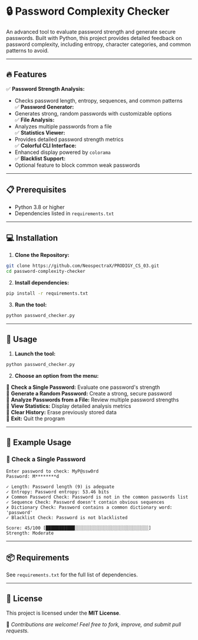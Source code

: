 # 🔒 Password Complexity Checker

An advanced tool to evaluate password strength and generate secure passwords. Built with Python, this project provides detailed feedback on password complexity, including entropy, character categories, and common patterns to avoid.

---

## 🔥 Features
✅ **Password Strength Analysis:**
- Checks password length, entropy, sequences, and common patterns  
✅ **Password Generator:**
- Generates strong, random passwords with customizable options  
✅ **File Analysis:**
- Analyzes multiple passwords from a file  
✅ **Statistics Viewer:**
- Provides detailed password strength metrics  
✅ **Colorful CLI Interface:**
- Enhanced display powered by `colorama`  
✅ **Blacklist Support:**
- Optional feature to block common weak passwords  

---

## 📋 Prerequisites
- Python 3.8 or higher  
- Dependencies listed in `requirements.txt`

---

## 💻 Installation

1. **Clone the Repository:**
```bash
git clone https://github.com/NeospectraX/PRODIGY_CS_03.git
cd password-complexity-checker
```

2. **Install dependencies:**
```bash
pip install -r requirements.txt
```

3. **Run the tool:**
```bash
python password_checker.py
```

---

## 🚀 Usage

1. **Launch the tool:**
```bash
python password_checker.py
```

2. **Choose an option from the menu:**

🔹 **Check a Single Password:** Evaluate one password's strength  
🔹 **Generate a Random Password:** Create a strong, secure password  
🔹 **Analyze Passwords from a File:** Review multiple password strengths  
🔹 **View Statistics:** Display detailed analysis metrics  
🔹 **Clear History:** Erase previously stored data  
🔹 **Exit:** Quit the program  

---

## 📖 Example Usage

### 🧾 Check a Single Password
```
Enter password to check: MyP@ssw0rd
Password: M********d

✓ Length: Password length (9) is adequate
✓ Entropy: Password entropy: 53.46 bits
✗ Common Password Check: Password is not in the common passwords list
✓ Sequence Check: Password doesn't contain obvious sequences
✗ Dictionary Check: Password contains a common dictionary word: 'password'
✓ Blacklist Check: Password is not blacklisted

Score: 45/100 [███████████░░░░░░░░░░░░░░░░░░░░░░░░░░░░]
Strength: Moderate
```

---

## 📦 Requirements
See `requirements.txt` for the full list of dependencies.

---

## 📝 License
This project is licensed under the **MIT License**.

💬 _Contributions are welcome! Feel free to fork, improve, and submit pull requests._

